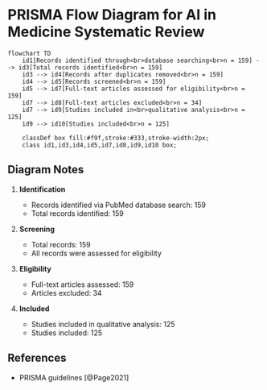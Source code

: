 # PRISMA Flow Diagram for AI in Medicine Systematic Review

```mermaid
flowchart TD
    id1[Records identified through<br>database searching<br>n = 159] --> id3[Total records identified<br>n = 159]
    id3 --> id4[Records after duplicates removed<br>n = 159]
    id4 --> id5[Records screened<br>n = 159]
    id5 --> id7[Full-text articles assessed for eligibility<br>n = 159]
    id7 --> id8[Full-text articles excluded<br>n = 34]
    id7 --> id9[Studies included in<br>qualitative analysis<br>n = 125]
    id9 --> id10[Studies included<br>n = 125]

    classDef box fill:#f9f,stroke:#333,stroke-width:2px;
    class id1,id3,id4,id5,id7,id8,id9,id10 box;
```

## Diagram Notes

1. **Identification**
   - Records identified via PubMed database search: 159
   - Total records identified: 159

2. **Screening**
   - Total records: 159
   - All records were assessed for eligibility

3. **Eligibility**
   - Full-text articles assessed: 159
   - Articles excluded: 34

4. **Included**
   - Studies included in qualitative analysis: 125
   - Studies included: 125

## References
- PRISMA guidelines [@Page2021]